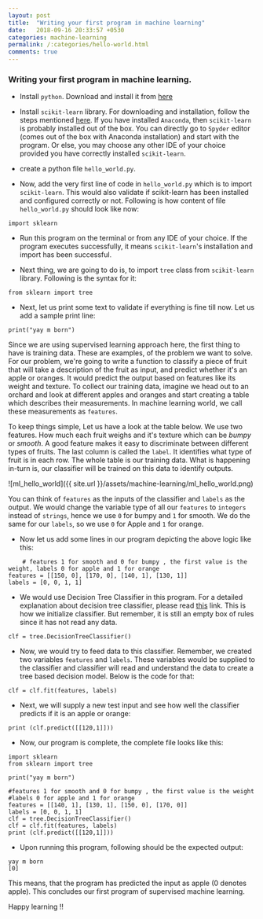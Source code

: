 ```yaml
---
layout: post
title:  "Writing your first program in machine learning"
date:   2018-09-16 20:33:57 +0530
categories: machine-learning
permalink: /:categories/hello-world.html
comments: true
---
```


### Writing your first program in machine learning.


*  Install `python`. Download and install it from [here](https://www.python.org/downloads/)
* Install `scikit-learn` library. For downloading and installation, follow the steps mentioned [here](http://scikit-learn.org/stable/install.html). 
If you have installed `Anaconda`, then `scikit-learn` is probably installed out of the box. You can directly go to `Spyder` editor (comes out of the box with Anaconda installation) and start with the program. 
Or else, you may choose any other IDE of your choice provided you have correctly installed `scikit-learn`.

* create a python file `hello_world.py`.

* Now, add the very first line of code in `hello_world.py` which is to import `scikit-learn`. 
This would also validate if scikit-learn has been installed and configured correctly or not. 
Following is how content of file `hello_world.py` should look like now:
````
import sklearn
````

* Run this program on the terminal or from any IDE of your choice. If the program executes successfully, it means `scikit-learn`'s installation and import has been successful.

* Next thing, we are going to do is, to import `tree` class from `scikit-learn` library. Following is the syntax for it:
````
from sklearn import tree
````

* Next, let us print some text to validate if everything is fine till now. Let us add a sample print line:
````
print("yay m born")
````

Since we are using supervised learning approach here, the first thing to have is training data. These are examples, of the problem we want to solve. 
For our problem, we're going to write a function to classify a piece of fruit that will take a description of the fruit as input, and predict whether it's an apple or oranges. It would predict the output based on features like its weight and texture.
To collect our training data, imagine we head out to an orchard and look at different apples and oranges and start creating a table which describes their measurements. In machine learning world, we call these measurements as `features`.

To keep things simple, Let us have a look at the table below. We use two features. How much each fruit weighs and it's texture which can be _bumpy_ or _smooth_. 
A good feature makes it easy to discriminate between different types of fruits. The last column is called the `label`. It identifies what type of fruit is in each row. The whole table is our training data. 
What is happening in-turn is, our classifier will be trained on this data to identify outputs.
  
  
   ![ml_hello_world]({{ site.url }}/assets/machine-learning/ml_hello_world.png)


   You can think of `features` as the inputs of the classifier and `labels` as the output. We would change the variable type of all our `features` to `integers` instead of `strings`, 
   hence we use `0` for bumpy and `1` for smooth. We do the same for our `labels`, so we use `0` for Apple and `1` for orange.


* Now let us add some lines in our program depicting the above logic like this:

````
    # features 1 for smooth and 0 for bumpy , the first value is the weight, labels 0 for apple and 1 for orange
features = [[150, 0], [170, 0], [140, 1], [130, 1]]
labels = [0, 0, 1, 1]
````

* We would use Decision Tree Classifier in this program. For a detailed explanation about decision tree classifier, please read [this](http://scikit-learn.org/stable/modules/generated/sklearn.tree.DecisionTreeClassifier.html) link. 
This is how we initialize classifier. But remember, it is still an empty box of rules since it has not read any data.

````
clf = tree.DecisionTreeClassifier()
````

* Now, we would try to feed data to this classifier. Remember, we created two variables `features` and `labels`. 
These variables would be supplied to the classifier and classifier will read and understand the data to create a tree based decision model. 
Below is the code for that:

````
clf = clf.fit(features, labels)
````

* Next, we will supply a new test input and see how well the classifier predicts if it is an apple or orange:

````
print (clf.predict([[120,1]]))
````

* Now, our program is complete, the complete file looks like this:

````
import sklearn
from sklearn import tree

print("yay m born")

#features 1 for smooth and 0 for bumpy , the first value is the weight
#labels 0 for apple and 1 for orange
features = [[140, 1], [130, 1], [150, 0], [170, 0]]
labels = [0, 0, 1, 1]
clf = tree.DecisionTreeClassifier()
clf = clf.fit(features, labels)
print (clf.predict([[120,1]]))
````

* Upon running this program, following should be the expected output:

````
yay m born
[0]
````

This means, that the program has predicted the input as apple (0 denotes apple). This concludes our first program of supervised machine learning.

Happy learning !!